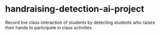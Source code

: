 # handraising-detection-ai-project
Record live class interaction of students by detecting students who raises their hands to participate in class activities
